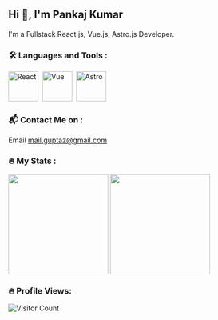 ## Hi :wave:, I'm Pankaj Kumar   
    
I'm a Fullstack React.js, Vue.js, Astro.js Developer. 

### :hammer_and_wrench: Languages and Tools :

<div>
  <img src="https://cdn.jsdelivr.net/gh/devicons/devicon@latest/icons/react/react-original.svg" title="React" alt="React" width="60" height="60"/>&nbsp;
  <img src="https://cdn.jsdelivr.net/gh/devicons/devicon@latest/icons/vuejs/vuejs-original.svg" title="Vue" alt="Vue" width="60" height="60"/>&nbsp;
  <img src="https://cdn.jsdelivr.net/gh/devicons/devicon@latest/icons/astro/astro-original.svg" title="Astro" alt="Astro" width="60" height="60"/>&nbsp;
</div>

### :mailbox_with_mail: Contact Me on :

Email mail.guptaz@gmail.com

### :fire: My Stats :
<div>
  <img height=200 align="center" src="https://github-readme-stats.vercel.app/api?username=pedropankaj" />
  <img height=200 align="center" src="https://github-readme-stats.vercel.app/api/top-langs?username=pedropankaj&layout=compact&langs_count=8&card_width=300" />
</div>

### 🔥 Profile Views:
![Visitor Count](https://komarev.com/ghpvc/?username=pedropankaj&color=blue)
